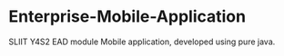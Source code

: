 # Enterprise-Mobile-Application
SLIIT Y4S2 EAD module Mobile application, developed using pure java.

